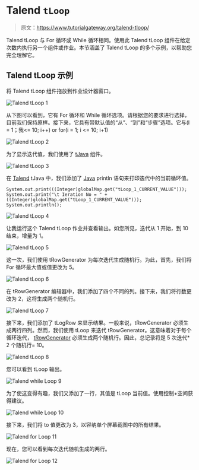 # Talend `tLoop`

> 原文：<https://www.tutorialgateway.org/talend-tloop/>

Talend tLoop 与 For 循环或 While 循环相同。使用此 Talend tLoop 组件在给定次数内执行另一个组件或作业。本节涵盖了 Talend tLoop 的多个示例，以帮助您完全理解它。

## Talend tLoop 示例

将 Talend tLoop 组件拖放到作业设计器窗口。

![Talend tLoop 1](img/80a03c2a6cc6bf86cc6f8e93e8d18a5e.png)

从下图可以看到，它有 For 循环和 While 循环选项。请根据您的要求进行选择，目前我们保持原样。接下来，它具有带默认值的“从”、“到”和“步骤”选项。它与(I = 1；我<= 10; i++) or for(i = 1; i <= 10; i+1)

![Talend tLoop 2](img/760dbd098fb743c1d72743b2e220df5c.png)

为了显示迭代值，我们使用了 [tJava](https://www.tutorialgateway.org/talend-tjava/) 组件。

![Talend tLoop 3](img/cbbe8968e8b99f196ec972bd4375db7b.png)

在 [Talend](https://www.tutorialgateway.org/talend-tutorial/) tJava 中，我们添加了 [Java](https://www.tutorialgateway.org/java-tutorial/) println 语句来打印迭代中的当前循环值。

```
System.out.print(((Integer)globalMap.get("tLoop_1_CURRENT_VALUE")));
System.out.print("\t Ieration No = " + ((Integer)globalMap.get("tLoop_1_CURRENT_VALUE")));
System.out.println();
```

![Talend tLoop 4](img/9bd645201feda2d7f6a186ef22292e54.png)

让我运行这个 Talend tLoop 作业并查看输出。如您所见，迭代从 1 开始，到 10 结束，增量为 1。

![Talend tLoop 5](img/232d87d846346c9f52920dd041f381a9.png)

这一次，我们使用 tRowGenerator 为每次迭代生成随机行。为此，首先，我们将 For 循环最大值或值更改为 5。

![Talend tLoop 6](img/83b8e734436d38c85aa262b2c09b817e.png)

在 tRowGenerator 编辑器中，我们添加了四个不同的列。接下来，我们将行数更改为 2，这将生成两个随机行。

![Talend tLoop 7](img/2cfb169cc5acc20a8292171103eadf39.png)

接下来，我们添加了 tLogRow 来显示结果。一般来说，tRowGenerator 必须生成两行四列。然而，我们使用 tLoop 来迭代 tRowGenerator。这意味着对于每个循环迭代， [tRowGenerator](https://www.tutorialgateway.org/talend-trowgenerator/) 必须生成两个随机行。因此，总记录将是 5 次迭代* 2 个随机行= 10。

![Talend tLoop 8](img/7274fbe064978f99e964346351bc4c2f.png)

您可以看到 tLoop 输出。

![Talend while Loop 9](img/aabd9f8701bf14b932ca275bca8557a9.png)

为了使这变得有趣，我们又添加了一行，其值是 tLoop 当前值。使用控制+空间获得建议。

![Talend while Loop 10](img/34e4c4a0b95902f60e7ac083066eedfb.png)

接下来，我们将 to 值更改为 3，以容纳单个屏幕截图中的所有结果。

![Talend for Loop 11](img/33a454f4b4cfa99eb3ced34cc69bafe7.png)

现在，您可以看到每次迭代随机生成的两行。

![Talend for Loop 12](img/8ee7f1b625abfd7fa55d5fbe5880fba1.png)